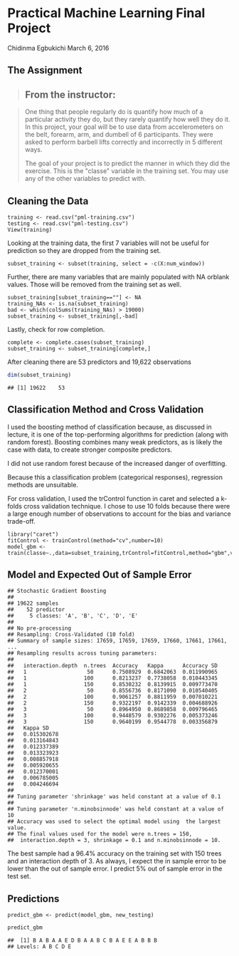 Practical Machine Learning Final Project
================
Chidinma Egbukichi
March 6, 2016

The Assignment
--------------

> From the instructor:
> --------------------

> One thing that people regularly do is quantify how much of a particular activity they do, but they rarely quantify how well they do it. In this project, your goal will be to use data from accelerometers on the belt, forearm, arm, and dumbell of 6 participants. They were asked to perform barbell lifts correctly and incorrectly in 5 different ways.
>
> The goal of your project is to predict the manner in which they did the exercise. This is the "classe" variable in the training set. You may use any of the other variables to predict with.

Cleaning the Data
-----------------

    training <- read.csv("pml-training.csv")
    testing <- read.csv("pml-testing.csv")
    View(training)

Looking at the training data, the first 7 variables will not be useful for prediction so they are dropped from the training set.

    subset_training <- subset(training, select = -c(X:num_window))

Further, there are many variables that are mainly populated with NA orblank values. Those will be removed from the training set as well.

    subset_training[subset_training==""] <- NA
    training_NAs <- is.na(subset_training)
    bad <- which(colSums(training_NAs) > 19000)
    subset_training <- subset_training[,-bad]

Lastly, check for row completion.

    complete <- complete.cases(subset_training)
    subset_training <- subset_training[complete,]

After cleaning there are 53 predictors and 19,622 observations

``` r
dim(subset_training)
```

    ## [1] 19622    53

Classification Method and Cross Validation
------------------------------------------

I used the boosting method of classification because, as discussed in lecture, it is one of the top-performing algorithms for prediction (along with random forest). Boosting combines many weak predictors, as is likely the case with data, to create stronger composite predictors.

I did not use random forest because of the increased danger of overfitting.

Because this a classification problem (categorical responses), regression methods are unsuitable.

For cross validation, I used the trControl function in caret and selected a k-folds cross validation technique. I chose to use 10 folds because there were a large enough number of observations to account for the bias and variance trade-off.

    library("caret")
    fitControl <- trainControl(method="cv",number=10)
    model_gbm <- train(classe~.,data=subset_training,trControl=fitControl,method="gbm",verbose=FALSE)

Model and Expected Out of Sample Error
--------------------------------------

    ## Stochastic Gradient Boosting 
    ## 
    ## 19622 samples
    ##    52 predictor
    ##     5 classes: 'A', 'B', 'C', 'D', 'E' 
    ## 
    ## No pre-processing
    ## Resampling: Cross-Validated (10 fold) 
    ## Summary of sample sizes: 17659, 17659, 17659, 17660, 17661, 17661, ... 
    ## Resampling results across tuning parameters:
    ## 
    ##   interaction.depth  n.trees  Accuracy   Kappa      Accuracy SD
    ##   1                   50      0.7508929  0.6842063  0.011990965
    ##   1                  100      0.8213237  0.7738058  0.010443345
    ##   1                  150      0.8530232  0.8139915  0.009773470
    ##   2                   50      0.8556736  0.8171090  0.010540405
    ##   2                  100      0.9061257  0.8811959  0.007010221
    ##   2                  150      0.9322197  0.9142339  0.004688926
    ##   3                   50      0.8964950  0.8689858  0.009796465
    ##   3                  100      0.9448579  0.9302276  0.005373246
    ##   3                  150      0.9640199  0.9544778  0.003356879
    ##   Kappa SD   
    ##   0.015302678
    ##   0.013164843
    ##   0.012337389
    ##   0.013323923
    ##   0.008857918
    ##   0.005920655
    ##   0.012370001
    ##   0.006785005
    ##   0.004246694
    ## 
    ## Tuning parameter 'shrinkage' was held constant at a value of 0.1
    ## 
    ## Tuning parameter 'n.minobsinnode' was held constant at a value of 10
    ## Accuracy was used to select the optimal model using  the largest value.
    ## The final values used for the model were n.trees = 150,
    ##  interaction.depth = 3, shrinkage = 0.1 and n.minobsinnode = 10.

The best sample had a 96.4% accuracy on the training set with 150 trees and an interaction depth of 3. As always, I expect the in sample error to be lower than the out of sample error. I predict 5% out of sample error in the test set.

Predictions
-----------

    predict_gbm <- predict(model_gbm, new_testing)

``` r
predict_gbm
```

    ##  [1] B A B A A E D B A A B C B A E E A B B B
    ## Levels: A B C D E
